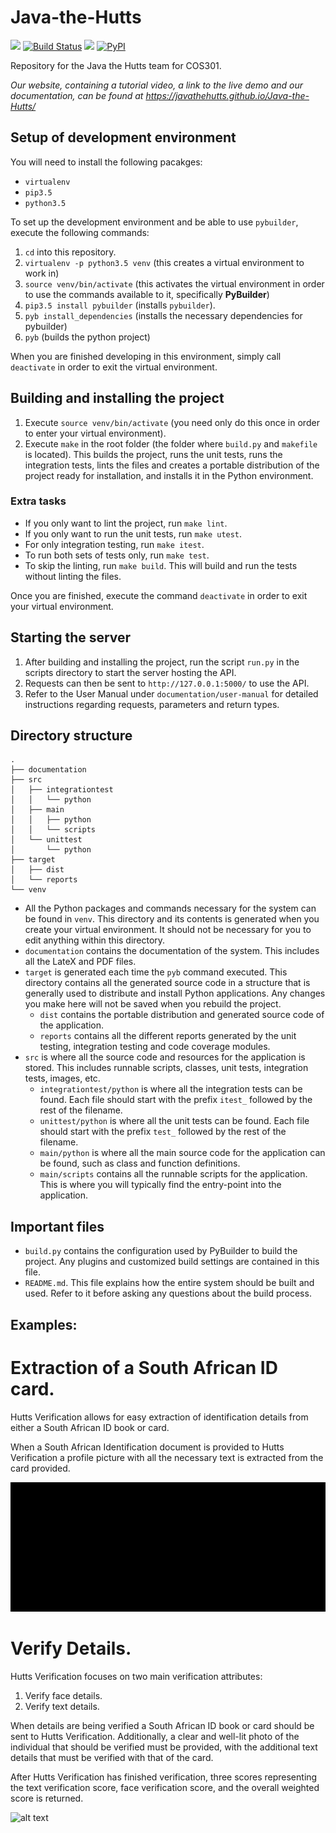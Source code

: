 # Java-the-Hutts 

<a href="https://zenhub.com"><img src="https://raw.githubusercontent.com/ZenHubIO/support/master/zenhub-badge.png"></a>
[![Build Status](https://travis-ci.org/javaTheHutts/Java-the-Hutts.svg?branch=Develop)](https://travis-ci.org/javaTheHutts/Java-the-Hutts)
![](https://reposs.herokuapp.com/?path=javaTheHutts/Java-the-Hutts&style=flat)
[![PyPI](https://img.shields.io/pypi/l/Django.svg)]()

Repository for the Java the Hutts team for COS301.

<i>Our website, containing a tutorial video, a link to the live demo and our documentation, can be found at
 <a href="https://javathehutts.github.io/Java-the-Hutts/">https://javathehutts.github.io/Java-the-Hutts/</a>
</i>

## Setup of development environment
You will need to install the following pacakges:

- `virtualenv`
- `pip3.5`
- `python3.5`

To set up the development environment and be able to use `pybuilder`, execute the following commands:

1. `cd` into this repository.
2. `virtualenv -p python3.5 venv` (this creates a virtual environment to work in)
3. `source venv/bin/activate` (this activates the virtual environment in order to use the commands available to it, specifically **PyBuilder**)
4. `pip3.5 install pybuilder` (installs `pybuilder`).
5. `pyb install_dependencies` (installs the necessary dependencies for pybuilder)
6. `pyb` (builds the python project)

When you are finished developing in this environment, simply call `deactivate` in order to exit the virtual environment.

## Building and installing the project
1. Execute `source venv/bin/activate` (you need only do this once in order to enter your virtual environment).
2. Execute `make` in the root folder (the folder where `build.py` and `makefile` is located). This builds the project, runs the unit tests, runs the integration tests, lints the files and creates a portable distribution of the project ready for installation, and installs it in the Python environment.

### Extra tasks
- If you only want to lint the project, run `make lint`.
- If you only want to run the unit tests, run `make utest`.
- For only integration testing, run `make itest`.
- To run both sets of tests only, run `make test`.
- To skip the linting, run `make build`. This will build and run the tests without linting the files.

Once you are finished, execute the command `deactivate` in order to exit your virtual environment.

## Starting the server
1. After building and installing the project, run the script `run.py` in the scripts directory to start the server hosting the API.
2. Requests can then be sent to `http://127.0.0.1:5000/` to use the API.
3. Refer to the User Manual under `documentation/user-manual` for detailed instructions regarding requests, parameters and return types.

## Directory structure
```
.
├── documentation
├── src
│   ├── integrationtest
│   │   └── python
│   ├── main
│   │   ├── python
│   │   └── scripts
│   └── unittest
│       └── python
├── target
│   ├── dist
│   └── reports
└── venv
```

- All the Python packages and commands necessary for the system can be found in `venv`. This directory and its contents is generated when you create your virtual environment. It should not be necessary for you to edit anything within this directory.
- `documentation` contains the documentation of the system. This includes all the LateX and PDF files.
- `target` is generated each time the `pyb` command executed. This directory contains all the generated source code in a structure that is generally used to distribute and install Python applications. Any changes you make here will not be saved when you rebuild the project.
    - `dist` contains the portable distribution and generated source code of the application.
    - `reports` contains all the different reports generated by the unit testing, integration testing and code coverage modules.
- `src` is where all the source code and resources for the application is stored. This includes runnable scripts, classes, unit tests, integration tests, images, etc.
    - `integrationtest/python` is where all the integration tests can be found. Each file should start with the prefix `itest_` followed by the rest of the filename.
    - `unittest/python` is where all the unit tests can be found. Each file should start with the prefix `test_` followed by the rest of the filename.
    - `main/python` is where all the main source code for the application can be found, such as class and function definitions.
    - `main/scripts` contains all the runnable scripts for the application. This is where you will typically find the entry-point into the application.

## Important files
- `build.py` contains the configuration used by PyBuilder to build the project. Any plugins and customized build settings are contained in this file.
- `README.md`. This file explains how the entire system should be built and used. Refer to it before asking any questions about the build process.

## Examples:
# Extraction of a South African ID card.

Hutts Verification allows for easy extraction of identification details from either a South African ID book or card.

When a South African Identification document is provided to Hutts Verification a profile picture with all the necessary text is extracted from the card provided.

![alt text](documentation/media/ExtractAll.gif "Extract All Example ID Card")

# Verify Details.

Hutts Verification focuses on two main verification attributes:
1. Verify face details.
2. Verify text details.

When details are being verified a South African ID book or card should be sent to Hutts Verification. Additionally, a clear and well-lit photo of the individual that should be verified must be provided, with the additional text details that must be verified with that of the card.

After Hutts Verification has finished verification, three scores representing the text verification score, face verification score, and the overall weighted score is returned.

![alt text](documentation/media/Verify.gif "Verify Details")
